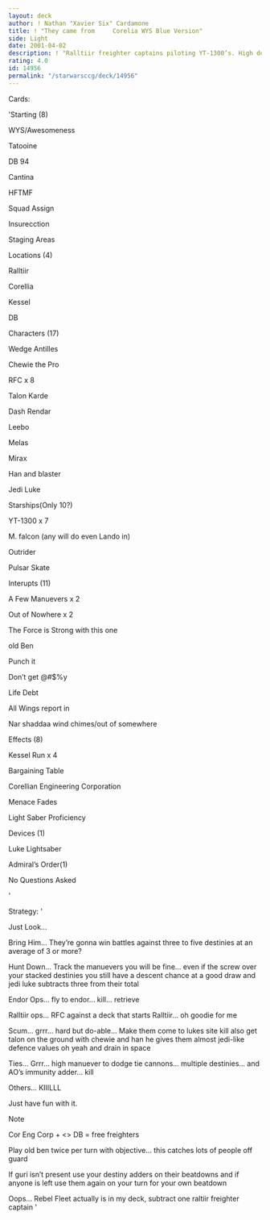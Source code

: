 ```yaml
---
layout: deck
author: ! Nathan "Xavier Six" Cardamone
title: ! "They came from     Corelia WYS Blue Version"
side: Light
date: 2001-04-02
description: ! "Ralltiir freighter captains piloting YT-1300’s. High destinies, obscene retrival, and decent force drains. Something for you to think about."
rating: 4.0
id: 14956
permalink: "/starwarsccg/deck/14956"
---
```

Cards: 

'Starting (8)

WYS/Awesomeness

Tatooine

DB 94

Cantina

HFTMF

Squad Assign

Insurecction

Staging Areas


Locations (4)

Ralltiir

Corellia

Kessel

 DB


Characters (17)

Wedge Antilles

Chewie the Pro

RFC x 8

Talon Karde

Dash Rendar

Leebo

Melas

Mirax

Han and blaster

Jedi Luke


Starships(Only 10?)

YT-1300 x 7

M. falcon (any will do even Lando in)

Outrider

Pulsar Skate


Interupts (11)

A Few Manuevers x 2

Out of Nowhere x 2

The Force is Strong with this one

old Ben

Punch it

Don’t get @#$%y 

Life Debt

All Wings report in

Nar shaddaa wind chimes/out of somewhere


Effects (8)

Kessel Run x 4

Bargaining Table

Corellian Engineering Corporation

Menace Fades

Light Saber Proficiency


Devices (1)

Luke Lightsaber


Admiral’s Order(1)

No Questions Asked



'

Strategy: '

Just Look...


Bring Him... They’re gonna win battles against three to five destinies at an average of 3 or more?


Hunt Down... Track the manuevers you will be fine... even if the screw over your stacked destinies you still have a descent chance at a good draw and jedi luke subtracts three from their total


Endor Ops... fly to endor... kill... retrieve


Ralltiir ops... RFC against a deck that starts Ralltiir... oh goodie for me


Scum... grrr... hard but do-able... Make them come to lukes site kill also get talon on the ground with chewie and han he gives them almost jedi-like defence values oh yeah and drain in space


Ties... Grrr... high manuever to dodge tie cannons... multiple destinies... and AO’s immunity adder... kill


Others... KIIILLL


Just have fun with it.


Note

Cor Eng Corp + <> DB = free freighters


Play old ben twice per turn with objective... this catches lots of people off guard


If guri isn’t present use your destiny adders on their beatdowns and if anyone is left use them again on your turn for your own beatdown 


Oops... Rebel Fleet actually is in my deck, subtract one raltiir freighter captain '
